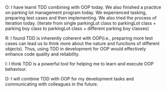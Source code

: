 O: I have learnt TDD combining with OOP today. We also finished a practice on parking lot management program today. 
We experienced tasking, preparing test cases and then implementing. We also tried the process of iteration today.
(iterate from single parkingLot class to parkingLot class + parking boy class to parkingLot class + different parking boy classes) 

R: I found TDD is inherently coherent with OOP(i.e., preparing more test cases can lead us to think more about the nature and functions
of different objects). Thus, using TDD in development for OOP would effectively enhance 
code quality and reliability. 

I: I think TDD is a powerful tool for helping me to learn and execute OOP behaviour.

D: I will combine TDD with OOP for my development tasks and communicating with colleagues in the future. 